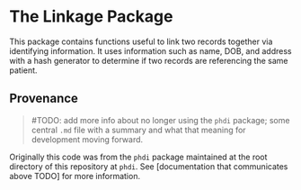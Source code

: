 # The Linkage Package

This package contains functions useful to link two records together via identifying information. It uses information such as name, DOB, and address with a hash generator to determine if two records are referencing the same patient.

## Provenance

> #TODO: add more info about no longer using the `phdi` package; some central `.md` file with a summary and what that meaning for development moving forward.

Originally this code was from the `phdi` package maintained at the root directory of this repository at `phdi`. See [documentation that communicates above TODO] for more information.
